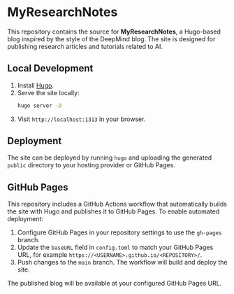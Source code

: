 # MyResearchNotes

This repository contains the source for **MyResearchNotes**, a Hugo-based blog inspired by the style of the DeepMind blog. The site is designed for publishing research articles and tutorials related to AI.

## Local Development

1. Install [Hugo](https://gohugo.io/).
2. Serve the site locally:
   ```bash
   hugo server -D
   ```
3. Visit `http://localhost:1313` in your browser.

## Deployment

The site can be deployed by running `hugo` and uploading the generated `public` directory to your hosting provider or GitHub Pages.

## GitHub Pages

This repository includes a GitHub Actions workflow that automatically builds the
site with Hugo and publishes it to GitHub Pages. To enable automated deployment:

1. Configure GitHub Pages in your repository settings to use the `gh-pages`
   branch.
2. Update the `baseURL` field in `config.toml` to match your GitHub Pages URL,
   for example `https://<USERNAME>.github.io/<REPOSITORY>/`.
3. Push changes to the `main` branch. The workflow will build and deploy the
   site.

The published blog will be available at your configured GitHub Pages URL.

